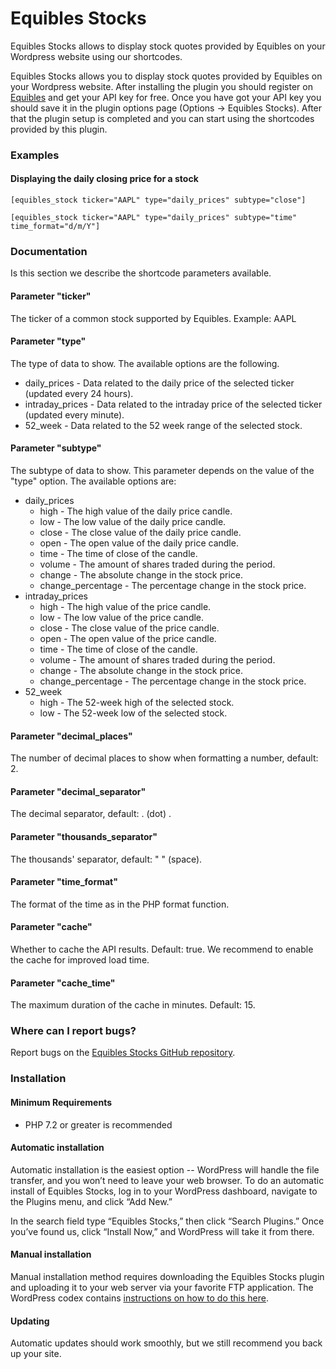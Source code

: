 # Equibles Stocks

Equibles Stocks allows to display stock quotes provided by Equibles on your Wordpress website using our shortcodes.

Equibles Stocks allows you to display stock quotes provided by Equibles on your Wordpress website.
After installing the plugin you should register on [Equibles](https://www.equibles.com/) and get your API key for free.
Once you have got your API key you should save it in the plugin options page (Options -> Equibles Stocks).
After that the plugin setup is completed and you can start using the shortcodes provided by this plugin.

### Examples

#### Displaying the daily closing price for a stock
```text
[equibles_stock ticker="AAPL" type="daily_prices" subtype="close"]
```

```text
[equibles_stock ticker="AAPL" type="daily_prices" subtype="time" time_format="d/m/Y"]
```

### Documentation
Is this section we describe the shortcode parameters available.

#### Parameter "ticker"
The ticker of a common stock supported by Equibles. Example: AAPL

#### Parameter "type"
The type of data to show. The available options are the following.

- daily_prices - Data related to the daily price of the selected ticker (updated every 24 hours).
- intraday_prices - Data related to the intraday price of the selected ticker (updated every minute).
- 52_week - Data related to the 52 week range of the selected stock.

#### Parameter "subtype"
The subtype of data to show. This parameter depends on the value of the "type" option.
The available options are:

- daily_prices
  - high - The high value of the daily price candle.
  - low - The low value of the daily price candle.
  - close - The close value of the daily price candle.
  - open - The open value of the daily price candle.
  - time - The time of close of the candle.
  - volume - The amount of shares traded during the period.
  - change - The absolute change in the stock price.
  - change_percentage - The percentage change in the stock price.
- intraday_prices
  - high - The high value of the price candle.
  - low - The low value of the price candle.
  - close - The close value of the price candle.
  - open - The open value of the price candle.
  - time - The time of close of the candle.
  - volume - The amount of shares traded during the period.
  - change - The absolute change in the stock price.
  - change_percentage - The percentage change in the stock price.
- 52_week
  - high - The 52-week high of the selected stock.
  - low - The 52-week low of the selected stock.

#### Parameter "decimal_places"
The number of decimal places to show when formatting a number, default: 2.

#### Parameter "decimal_separator"
The decimal separator, default: . (dot) .

#### Parameter "thousands_separator"
The thousands' separator, default: " " (space).

#### Parameter "time_format"
The format of the time as in the PHP format function.

#### Parameter "cache"
Whether to cache the API results. Default: true.
We recommend to enable the cache for improved load time.

#### Parameter "cache_time"
The maximum duration of the cache in minutes. Default: 15.


### Where can I report bugs?

Report bugs on the [Equibles Stocks GitHub repository](https://github.com/equibles/stocks-wordpress/issues?utm_medium=referral&utm_source=wordpress.org&utm_campaign=wp_org_repo_listing). 


### Installation

#### Minimum Requirements

* PHP 7.2 or greater is recommended


#### Automatic installation
Automatic installation is the easiest option -- WordPress will handle the file transfer, and you won’t need to leave your web browser. To do an automatic install of Equibles Stocks, log in to your WordPress dashboard, navigate to the Plugins menu, and click “Add New.”
 
In the search field type “Equibles Stocks,” then click “Search Plugins.” Once you’ve found us, click “Install Now,” and WordPress will take it from there.

#### Manual installation
Manual installation method requires downloading the Equibles Stocks plugin and uploading it to your web server via your favorite FTP application. The WordPress codex contains [instructions on how to do this here](https://wordpress.org/support/article/managing-plugins/#manual-plugin-installation).

#### Updating
Automatic updates should work smoothly, but we still recommend you back up your site.